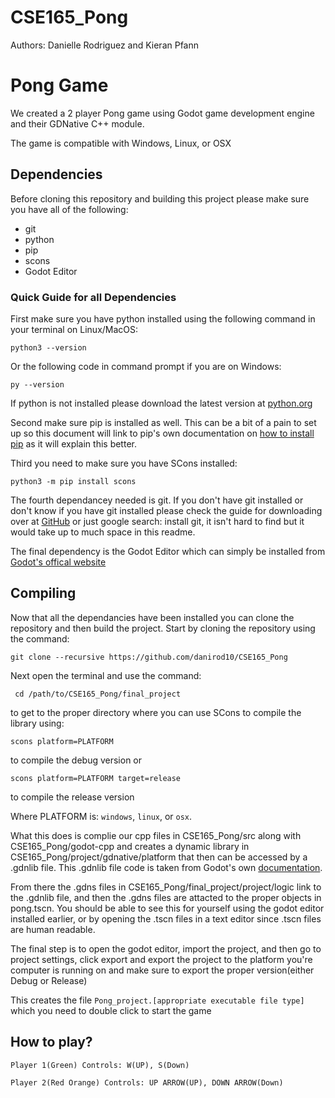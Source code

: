 # CSE165_Pong
Authors: Danielle Rodriguez and Kieran Pfann

# Pong Game

We created a 2 player Pong game using Godot game development engine and their GDNative C++ module.

The game is compatible with Windows, Linux, or OSX



## Dependencies
Before cloning this repository and building this project please make sure you have all of the following:
- git
- python
- pip
- scons
- Godot Editor

### Quick Guide for all Dependencies
First make sure you have python installed using the following command in your terminal on Linux/MacOS:
```
python3 --version
```
Or the following code in command prompt if you are on Windows:
```
py --version
```
If python is not installed please download the latest version at [python.org](https://www.python.org/)

Second make sure pip is installed as well. This can be a bit of a pain to set 
up so this document will link to pip's own documentation on [how to install pip](https://packaging.python.org/en/latest/tutorials/installing-packages/) as it will explain this better.

Third you need to make sure you have SCons installed:
```
python3 -m pip install scons
```

The fourth dependancey needed is git. If you don't have git installed or don't know if you have 
git installed please check the guide for downloading over at [GitHub](https://github.com/git-guides/install-git) or just google search: install git, it isn't hard to find but it would take up to
much space in this readme.

The final dependency is the Godot Editor which can simply be installed from [Godot's offical website](https://godotengine.org/download)

## Compiling
Now that all the dependancies have been installed you can clone the repository and then build the project. Start by cloning the repository using the command:
```
git clone --recursive https://github.com/danirod10/CSE165_Pong
```

Next open the terminal and use the command:
```
 cd /path/to/CSE165_Pong/final_project 
```
to get to the proper directory where you can use SCons to compile the library using:

```
scons platform=PLATFORM 
```
to compile the debug version or
```
scons platform=PLATFORM target=release
```
to compile the release version

Where PLATFORM is: `windows`, `linux`, or `osx`.

What this does is complie our cpp files in CSE165\_Pong/src along with CSE165\_Pong/godot-cpp and
creates a dynamic library in CSE165\_Pong/project/gdnative/platform that then can be accessed by
a .gdnlib file. This .gdnlib file code is taken from Godot's own [documentation](https://docs.godotengine.org/en/stable/tutorials/scripting/gdnative/gdnative_cpp_example.html).

From there the .gdns files in CSE165\_Pong/final\_project/project/logic link to the .gdnlib file, and
then the .gdns files are attacted to the proper objects in pong.tscn. You should be able to see this for 
yourself using the godot editor installed earlier, or by opening the .tscn files in a text editor since .tscn files are human readable.

The final step is to open the godot editor, import the project, and then go to project settings, click
export and export the project to the platform you're computer is running on and make sure to export the proper version(either Debug or Release)


This creates the file `Pong_project.[appropriate executable file type]` 
which you need to double click to start the game 


## How to play?
```
Player 1(Green) Controls: W(UP), S(Down)
```
```
Player 2(Red Orange) Controls: UP ARROW(UP), DOWN ARROW(Down)
```




